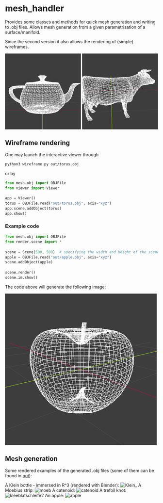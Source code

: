 # mesh_handler

Provides some classes and methods for quick mesh generation and writing to .obj files.
Allows mesh generation from a given parametrisation of a surface/manifold.

Since the second version it also allows the rendering of (simple) wireframes.

<img src="doc/teapot.png" alt="drawing" width="250"/> <img src="doc/cow.png" alt="drawing" width="250"/>

## Wireframe rendering

One may launch the interactive viewer through

```bash
python3 wireframe.py out/torus.obj
```

or by

```python
from mesh.obj import OBJFile
from viewer import Viewer

app = Viewer()
torus = OBJFile.read("out/torus.obj", axis="xyz")
app.scene.addObject(torus)
app.show()
```

### Example code

```python
from mesh.obj import OBJFile
from render.scene import *

scene = Scene(500, 500)  # specifying the width and height of the scene (in px)
apple = OBJFile.read("out/apple.obj", axis="xyz")
scene.addObject(apple)

scene.render()
scene.im.show()
```

The code above will generate the following image:

![](doc/apple.png)

## Mesh generation

Some rendered examples of the generated .obj files (some of them can be found in [out](https://github.com/fwidmaier/mesh_handler/tree/v2/out)):

A Klein bottle - immersed in R^3 (rendered with Blender):
![Klein_](https://user-images.githubusercontent.com/80098282/125983125-9538f737-3db1-483c-8ea5-1a3f3a6eb64b.png)
A Moebius strip:
![moeb](https://user-images.githubusercontent.com/80098282/125702241-6d739ab7-56e2-4c67-9e19-88266c3e9129.jpg)
A catenoid:
![catenoid](https://user-images.githubusercontent.com/80098282/125702393-b42d5fa6-4263-49c6-a5db-7becf67bd257.jpg)
A trefoil knot:
![kleeblatschleife2](https://user-images.githubusercontent.com/80098282/125701964-b2c0f171-08d4-4415-be75-f29c0b15e105.jpg)
An apple:
![apple](https://user-images.githubusercontent.com/80098282/125702158-078df84f-e50b-4f91-a5ed-ebc6c2c414e1.jpg)
